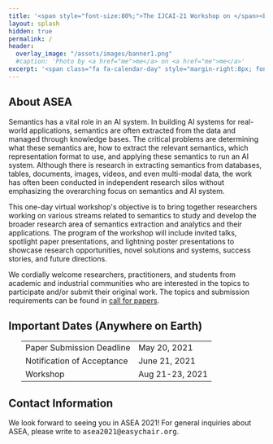 ```yaml
---
title: '<span style="font-size:80%;">The IJCAI-21 Workshop on </span><br>Applied Semantics Extraction and Analytics  <span style="font-size:70%;">(ASEA)</span>'
layout: splash
hidden: true
permalink: /
header:
  overlay_image: "/assets/images/banner1.png"
  #caption: 'Photo by <a href="me">me</a> on <a href="me">me</a>'
excerpt: '<span class="fa fa-calendar-day" style="margin-right:8px; font-size: 90%;"></span>August 21-23, 2021<br/><span class="fa fa-map-marker-alt" style="margin-right:8px; font-size: 90%;"></span>Virtual'
---
```


<h2>About ASEA</h2>

Semantics has a vital role in an AI system. In building AI systems for real-world applications, semantics are often extracted from the data and managed through knowledge bases. The critical problems are determining what these semantics are, how to extract the relevant semantics, which representation format to use, and applying these semantics to run an AI system. Although there is research in extracting semantics from databases, tables, documents, images, videos, and even multi-modal data, the work has often been conducted in independent research silos without emphasizing the overarching focus on semantics and AI system.  

This one-day virtual workshop's objective is to bring together researchers working on various streams related to semantics to study and develop the broader research area of semantics extraction and analytics and their applications. The program of the workshop will include invited talks, spotlight paper presentations, and lightning poster presentations to showcase research opportunities, novel solutions and systems, success stories, and future directions. 

We cordially welcome researchers, practitioners, and students from academic and industrial communities who are interested in the topics to participate and/or submit their original work. The topics and submission requirements can be found in [call for papers](/ijcai-asea2021/call_for_papers).


<h2 id="dates">Important Dates (Anywhere on Earth)</h2>
<center>
<table style="width: 90%">
    <tbody>
        <tr>
            <td>Paper Submission Deadline</td>
            <td>May 20, 2021</td>
        </tr>
        <tr>
            <td>Notification of Acceptance</td>
            <td>June 21, 2021</td>
        </tr>   
        <tr>
            <td>Workshop</td>
            <td>Aug 21-23, 2021</td>
        </tr>   
    </tbody>
</table>
</center>

<h2 id='contact'>Contact Information</h2>
We look forward to seeing you in ASEA 2021! For general inquiries about ASEA, please write to <kbd>asea2021@easychair.org</kbd>.